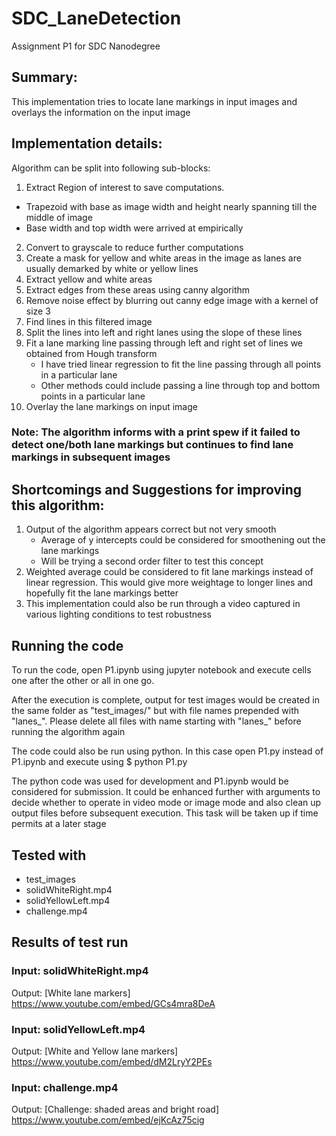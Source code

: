 # SDC_LaneDetection
Assignment P1 for SDC Nanodegree


## Summary:

This implementation tries to locate lane markings in input images and overlays the information on the input image



## Implementation details:
Algorithm can be split into following sub-blocks:

1. Extract Region of interest to save computations. 
  - Trapezoid with base as image width and height nearly spanning till the middle of image
  - Base width and top width were arrived at empirically
2. Convert to grayscale to reduce further computations
3. Create a mask for yellow and white areas in the image as lanes are usually demarked by white or yellow lines
4. Extract yellow and white areas
5. Extract edges from these areas using canny algorithm
6. Remove noise effect by blurring out canny edge image with a kernel of size 3
7. Find lines in this filtered image
8. Split the lines into left and right lanes using the slope of these lines
9. Fit a lane marking line passing through left and right set of lines we obtained from Hough transform
	- I have tried linear regression to fit the line passing through all points in a particular lane
    - Other methods could include passing a line through top and bottom points in a particular lane
10. Overlay the lane markings on input image
  
### Note: The algorithm informs with a print spew if it failed to detect one/both lane markings but continues to find lane markings in subsequent images


## Shortcomings and Suggestions for improving this algorithm:
1. Output of the algorithm appears correct but not very smooth
	- Average of y intercepts could be considered for smoothening out the lane markings
    - Will be trying a second order filter to test this concept
2. Weighted average could be considered to fit lane markings instead of linear regression. This would give more weightage to longer lines and hopefully fit the lane markings better
3. This implementation could also be run through a video captured in various lighting conditions to test robustness


## Running the code
To run the code, open P1.ipynb using jupyter notebook and execute cells one after the other or all in one go. 

After the execution is complete, output for test images would be created in the same folder as "test_images/" but with file names prepended with "lanes_". Please delete all files with name starting with "lanes_" before running the algorithm again

The code could also be run using python. In this case open P1.py instead of P1.ipynb and execute using 
$ python P1.py

The python code was used for development and P1.ipynb would be considered for submission. It could be enhanced further with arguments to decide whether to operate in video mode or image mode and also clean up output files before subsequent execution. This task will be taken up if time permits at a later stage

## Tested with  
- test_images
- solidWhiteRight.mp4 
- solidYellowLeft.mp4
- challenge.mp4

## Results of test run

### Input: solidWhiteRight.mp4 

Output: [White lane markers] https://www.youtube.com/embed/GCs4mra8DeA

### Input: solidYellowLeft.mp4

Output: [White and Yellow lane markers] https://www.youtube.com/embed/dM2LryY2PEs


### Input: challenge.mp4

Output: [Challenge: shaded areas and bright road] https://www.youtube.com/embed/ejKcAz75cig

